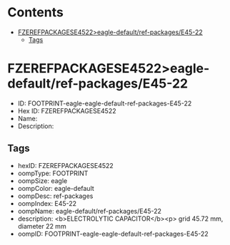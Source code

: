 



Contents
========

* [FZEREFPACKAGESE4522>eagle-default/ref-packages/E45-22](#fzerefpackagese4522eagle-defaultref-packagese45-22)
	* [Tags](#tags)

# FZEREFPACKAGESE4522>eagle-default/ref-packages/E45-22

- ID: FOOTPRINT-eagle-eagle-default-ref-packages-E45-22
- Hex ID: FZEREFPACKAGESE4522
- Name: 
- Description: 

## Tags

- hexID: FZEREFPACKAGESE4522
- oompType: FOOTPRINT
- oompSize: eagle
- oompColor: eagle-default
- oompDesc: ref-packages
- oompIndex: E45-22
- oompName: eagle-default/ref-packages/E45-22
- description: &lt;b&gt;ELECTROLYTIC CAPACITOR&lt;/b&gt;&lt;p&gt;&#xD;
grid 45.72 mm, diameter 22 mm
- oompID: FOOTPRINT-eagle-eagle-default-ref-packages-E45-22
